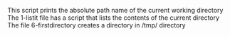 This script prints the absolute path name of the current working directory
The 1-listit file has a script that lists the contents of the current directory
The file 6-firstdirectory creates a directory in /tmp/ directory
